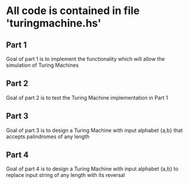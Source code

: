 # All code is contained in file 'turingmachine.hs'

## Part 1
Goal of part 1 is to implement the functionality which will allow the simulation of Turing Machines

## Part 2
Goal of part 2 is to test the Turing Machine implementation in Part 1

## Part 3
Goal of part 3 is to design a Turing Machine with input alphabet {a,b} that accepts palindromes of any length

## Part 4
Goal of part 4 is to design a Turing Machine with input alphabet {a,b} to replace input string of any length with its reversal
